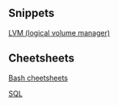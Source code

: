 ## Snippets

[LVM (logical volume manager)](lvm/index.md)

## Cheetsheets

[Bash cheetsheets](cheetsheets/bash/index.md)

[SQL](cheetsheets/sql/index.md)
